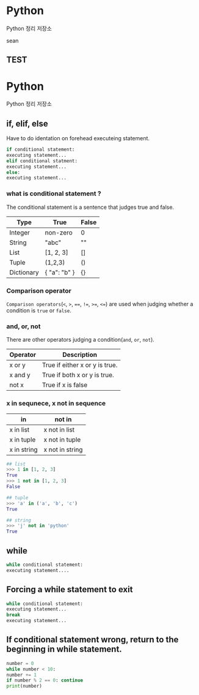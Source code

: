 # Python
Python 정리 저장소

sean

 ## TEST

# Python
Python 정리 저장소

## if, elif, else
Have to do identation on forehead executeing statement.
```python
if conditional statement:
executing statement...
elif conditional statment:
executing statement...
else:
executing statement...
```
### what is conditional statement ?
The conditional statement is a sentence that judges true and false.

| Type | True | False |
| ------------- | ------------- | ------------- |
| Integer  | non-zero  | 0 |
| String  | "abc"  | "" |
| List  | [1, 2, 3]  | [] |
| Tuple  | (1,2,3)  | () |
| Dictionary  | { "a": "b" }  | {} |

### Comparison operator
`Comparison operators`(`<`, `>`, `==`, `!=`, `>=`, `<=`) are used when judging whether a condition is `true` or `false`.

### and, or, not
There are other operators judging a condition(`and`, `or`, `not`).

| Operator | Description |
| ------------- | ------------- |
| x or y  | True if either x or y is true. |
| x and y  | True if both x or y is true. |
| not x  | True if x is false |

### x in sequnece, x not in sequence
| in | not in |
| ------------- | ------------- |
| x in list  | x not in list |
| x in tuple  | x not in tuple |
| x in string  | x not in string |

```python
## list
>>> 1 in [1, 2, 3]
True
>>> 1 not in [1, 2, 3]
False

## tuple
>>> 'a' in ('a', 'b', 'c')
True

## string
>>> 'j' not in 'python'
True
```

## while
```python
while conditional statement:
executing statement....
```

## Forcing a while statement to exit
```python
while conditional statement:
executing statement...
break
executing statement...
```

## If conditional statement wrong, return to the beginning in while statement.
```python
number = 0
while number < 10:
number += 1
if number % 2 == 0: continue
print(number)
```

